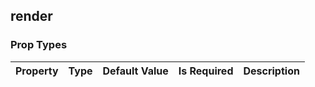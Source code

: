 ## render 



### Prop Types
Property | Type | Default Value | Is Required | Description
:--- | :--- | :--- | :--- | :---